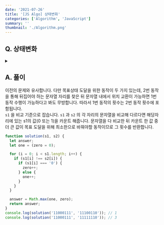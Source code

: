 ```yaml
---
date: '2021-07-26'
title: '[JS Algo] 상태변화'
categories: ['Algorithm', 'JavaScript']
summary: ''
thumbnail: './Algorithm.png'
---
```


## Q. 상태변화

<details>
<summary></summary>
<div markdown="1">

0과 1로 구성된 문자열이 주어지면 목표한 상태로 바꾸기 위해 할 수 있는 동작은 2가지입니다.
<br>

1. 문자열에서 임의로 0과 1 두 개를 선택해 서로 위치를 교환.
2. 문자열에서 임의로 0또는 1 한 개를 선택해 뒤집는다.
   <br>
   ex) 11000111문자열이 주어지고, 목표상태가 11100110인 문자열이 주어지면 초기상태의 3번째 0과 8번째 1을 서로 위치 교환하면 1번만에 목표상태가 됩니다. 문자열의 초기상태와 목표상태가 주어지면 목표상태를 이루는 최소횟수를 구해야 합니다.

</div>
</details>

## A. 풀이

이전의 문제와 유사합니다. 다만 목표상태 도달을 위한 동작이 두 가지 있는데, 2번 동작을 통해 뒤집어야 하는 문자열 자리를 찾은 뒤 문자열 내에서 위치 교환이 가능하면 1번 동작 수행이 가능하다고 봐도 무방합니다. 따라서 1번 동작의 횟수는 2번 동작 횟수에 포함됩니다.
<br>
`s1` 을 비교 기준으로 잡습니다. `s1` 과 `s2` 의 각 자리의 문자열을 비교해 다르다면 해당자리에 있는 s1의 값(0 또는 1)을 카운트 해줍니다. 문자열을 다 비교한 뒤 카운트 한 값 중 더 큰 값이 목표 도달을 위해 최소한으로 바꿔야할 동작이므로 그 횟수를 반환합니다.

```javascript
function solution(s1, s2) {
  let answer;
  let one = (zero = 0);

  for (i = 0; i < s1.length; i++) {
    if (s1[i] !== s2[i]) {
      if (s1[i] === '0') {
        zero++;
      } else {
        one++;
      }
    }
  }

  answer = Math.max(one, zero);
  return answer;
}
console.log(solution('11000111', '11100110')); // 1
console.log(solution('11000111', '11111110')); // 3
```
